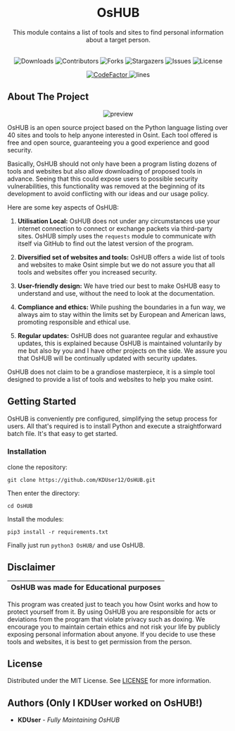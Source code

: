 <br/>
<p align="center">
  <h1 align="center">OsHUB</h1>

  <p align="center">
    This module contains a list of tools and sites to find personal information about a target person. 
    <br/>
    <br/>
  </p>
</p>

<p align="center">
  <img alt="Downloads" src="https://img.shields.io/github/downloads/KDUser12/OsHUB/total">
  <img alt="Contributors" src="https://img.shields.io/github/contributors/KDUser12/OsHUB?color=dark-green">
  <img alt="Forks" src="https://img.shields.io/github/forks/KDUser12/OsHUB?style=social">
  <img alt="Stargazers" src="https://img.shields.io/github/stars/KDUser12/OsHUB?style=social">
  <img alt="Issues" src="https://img.shields.io/github/issues/KDUser12/OsHUB">
  <img alt="License" src="https://img.shields.io/github/license/KDUser12/OsHUB">
</p>

<p align="center">
  <a href="https://www.codefactor.io/repository/github/KDUser12/OsHUB">
    <img src="https://www.codefactor.io/repository/github/DXVVAY/xvirus-tools/badge" alt="CodeFactor" />
  </a>
    <img alt="lines" src="https://sloc.xyz/github/KDUser12/OsHUB">
</p>

## About The Project

<p align="center">
  <img alt="preview" src="https://github.com/KDUser12/OsHUB/blob/master/.github/assets/Screenshot%20from%202024-08-09%2017-49-08.png?raw=true">
</p>

OsHUB is an open source project based on the Python language listing over 40 sites and tools to help anyone interested in Osint. Each tool offered is free and open source, guaranteeing you a good experience and good security.

Basically, OsHUB should not only have been a program listing dozens of tools and websites but also allow downloading of proposed tools in advance. Seeing that this could expose users to possible security vulnerabilities, this functionality was removed at the beginning of its development to avoid conflicting with our ideas and our usage policy.

Here are some key aspects of OsHUB:

1. **Utilisation Local:** OsHUB does not under any circumstances use your internet connection to connect or exchange packets via third-party sites. OsHUB simply uses the `requests` module to communicate with itself via GitHub to find out the latest version of the program.

2. **Diversified set of websites and tools:** OsHUB offers a wide list of tools and websites to make Osint simple but we do not assure you that all tools and websites offer you increased security.

3. **User-friendly design:** We have tried our best to make OsHUB easy to understand and use, without the need to look at the documentation.

4. **Compliance and ethics:** While pushing the boundaries in a fun way, we always aim to stay within the limits set by European and American laws, promoting responsible and ethical use.

5. **Regular updates:** OsHUB does not guarantee regular and exhaustive updates, this is explained because OsHUB is maintained voluntarily by me but also by you and I have other projects on the side. We assure you that OsHUB will be continually updated with security updates.

OsHUB does not claim to be a grandiose masterpiece, it is a simple tool designed to provide a list of tools and websites to help you make osint.

## Getting Started

OsHUB is conveniently pre configured, simplifying the setup process for users. All that's required is to install Python and execute a straightforward batch file. It's that easy to get started.

### Installation

 clone the repository: 
```shell
git clone https://github.com/KDUser12/OsHUB.git
```
Then enter the directory:
```shell
cd OsHUB
```
Install the modules:
```shell
pip3 install -r requirements.txt
```
Finally just run `python3 OsHUB/` and use OsHUB.

## Disclaimer

|OsHUB was made for Educational purposes|
|-------------------------------------------------|
This program was created just to teach you how Osint works and how to protect yourself from it.
By using OsHUB you are responsible for acts or deviations from the program that violate privacy such as doxing. We encourage you to maintain certain ethics and not risk your life by publicly exposing personal information about anyone. If you decide to use these tools and websites, it is best to get permission from the person.

## License

Distributed under the MIT License. See [LICENSE](https://github.com/KDUser12/OsHUB/blob/master/LICENSE) for more information.

## Authors (Only I KDUser worked on OsHUB!)

* **KDUser** - *Fully Maintaining OsHUB*
